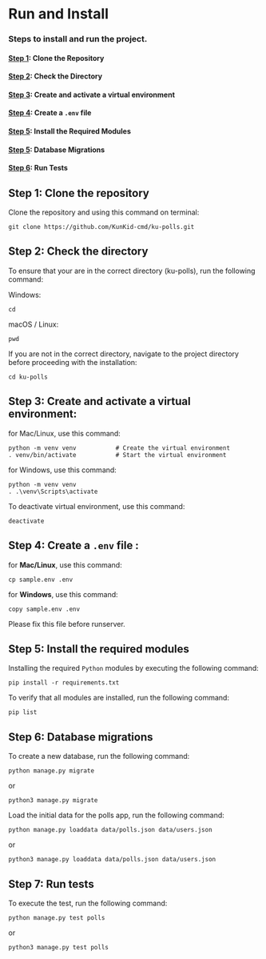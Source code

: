 # Run and Install

### Steps to install and run the project.
#### [Step 1](#step-1-clone-the-repository): Clone the Repository
#### [Step 2](#step-2-check-the-directory): Check the Directory
#### [Step 3](#step-3-Create-and-activate-a-virtual-environment): Create and activate a virtual environment
#### [Step 4](#step-4-Create-a-.env-file): Create a `.env` file 
#### [Step 5](#step-5-install-the-required-modules): Install the Required Modules
#### [Step 5](#step-6-database-migrations): Database Migrations
#### [Step 6](#step-7-run-tests): Run Tests

## Step 1: Clone the repository
Clone the repository and using this command on terminal:
```commandline
git clone https://github.com/KunKid-cmd/ku-polls.git
```

## Step 2: Check the directory
To ensure that your are in the correct directory (ku-polls), run the following command:

Windows:
```commandline
cd
```

macOS / Linux:
```commandline
pwd
```

If you are not in the correct directory, navigate to the project directory before proceeding with the installation:
```commandline
cd ku-polls
```
## Step 3: Create and activate a virtual environment:

for Mac/Linux, use this command: 
```
python -m venv venv           # Create the virtual environment
. venv/bin/activate           # Start the virtual environment
```
   
for Windows, use this command:
```
python -m venv venv
. .\venv\Scripts\activate
```
To deactivate virtual environment, use this command:
```
deactivate
```

## Step 4: Create a `.env` file :
   
for **Mac/Linux**, use this command:
   ```
   cp sample.env .env
   ```
    
for **Windows**, use this command:
   ```
   copy sample.env .env
   ```
Please fix this file before runserver.

## Step 5: Install the required modules

Installing the required `Python` modules by executing the following command:
```commandline
pip install -r requirements.txt
```

To verify that all modules are installed, run the following command:
```commandline
pip list
```

## Step 6: Database migrations

To create a new database, run the following command:
```commandline
python manage.py migrate
```
or
```commandline
python3 manage.py migrate
```

Load the initial data for the polls app, run the following command:

```commandline
python manage.py loaddata data/polls.json data/users.json
```
or
```commandline
python3 manage.py loaddata data/polls.json data/users.json
```

## Step 7: Run tests

To execute the test, run the following command:
```commandline
python manage.py test polls
```
or
```commandline
python3 manage.py test polls
```


